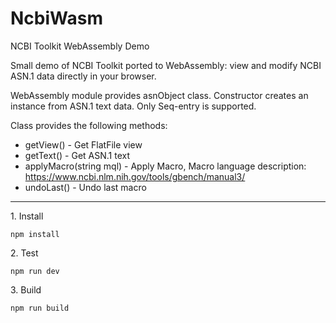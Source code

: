 # NcbiWasm
NCBI Toolkit WebAssembly Demo

Small demo of NCBI Toolkit ported to WebAssembly: view and modify NCBI ASN.1 data directly in your browser.

WebAssembly module provides asnObject class. Constructor creates an instance from ASN.1 text data. Only Seq-entry is supported.

Class provides the following methods:
* getView() - Get FlatFile view
* getText() - Get ASN.1 text 
* applyMacro(string mql) - Apply Macro, Macro language description: https://www.ncbi.nlm.nih.gov/tools/gbench/manual3/
* undoLast() - Undo last macro

---
1\. Install
  ```
  npm install
  ```

2\. Test
  ```
  npm run dev
  ```

3\. Build
  ```
  npm run build
  ```
